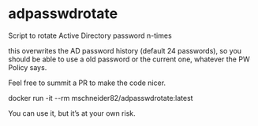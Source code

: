 # adpasswdrotate
Script to rotate Active Directory password n-times

this overwrites the AD password history (default 24 passwords), so you should be able to use a old password or the current one, whatever the PW Policy says.

Feel free to summit a PR to make the code nicer.

  docker run -it --rm mschneider82/adpasswdrotate:latest

You can use it, but it’s at your own risk.

